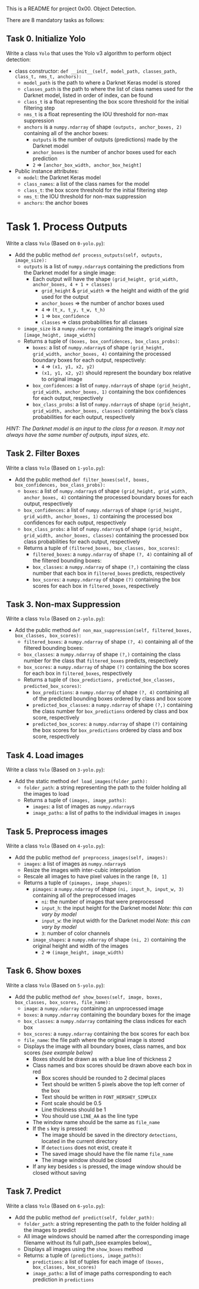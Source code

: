 This is a README for project 0x00. Object Detection.

There are 8 mandatory tasks as follows:

## Task 0. Initialize Yolo
Write a class  `Yolo`  that uses the Yolo v3 algorithm to perform object detection:

-   class constructor:  `def __init__(self, model_path, classes_path, class_t, nms_t, anchors):`
    -   `model_path`  is the path to where a Darknet Keras model is stored
    -   `classes_path`  is the path to where the list of class names used for the Darknet model, listed in order of index, can be found
    -   `class_t`  is a float representing the box score threshold for the initial filtering step
    -   `nms_t`  is a float representing the IOU threshold for non-max suppression
    -   `anchors`  is a  `numpy.ndarray`  of shape  `(outputs, anchor_boxes, 2)`  containing all of the anchor boxes:
        -   `outputs`  is the number of outputs (predictions) made by the Darknet model
        -   `anchor_boxes`  is the number of anchor boxes used for each prediction
        -   `2`  =>  `[anchor_box_width, anchor_box_height]`
-   Public instance attributes:
    -   `model`: the Darknet Keras model
    -   `class_names`: a list of the class names for the model
    -   `class_t`: the box score threshold for the initial filtering step
    -   `nms_t`: the IOU threshold for non-max suppression
    -   `anchors`: the anchor boxes

# Task 1. Process Outputs
Write a class  `Yolo`  (Based on  `0-yolo.py`):

-   Add the public method  `def process_outputs(self, outputs, image_size):`
    -   `outputs`  is a list of  `numpy.ndarray`s containing the predictions from the Darknet model for a single image:
        -   Each output will have the shape  `(grid_height, grid_width, anchor_boxes, 4 + 1 + classes)`
            -   `grid_height`  &  `grid_width`  => the height and width of the grid used for the output
            -   `anchor_boxes`  => the number of anchor boxes used
            -   `4`  =>  `(t_x, t_y, t_w, t_h)`
            -   `1`  =>  `box_confidence`
            -   `classes`  => class probabilities for all classes
    -   `image_size`  is a  `numpy.ndarray`  containing the image’s original size  `[image_height, image_width]`
    -   Returns a tuple of  `(boxes, box_confidences, box_class_probs)`:
        -   `boxes`: a list of  `numpy.ndarray`s of shape  `(grid_height, grid_width, anchor_boxes, 4)`  containing the processed boundary boxes for each output, respectively:
            -   `4`  =>  `(x1, y1, x2, y2)`
            -   `(x1, y1, x2, y2)`  should represent the boundary box relative to original image
        -   `box_confidences`: a list of  `numpy.ndarray`s of shape  `(grid_height, grid_width, anchor_boxes, 1)`  containing the box confidences for each output, respectively
        -   `box_class_probs`: a list of  `numpy.ndarray`s of shape  `(grid_height, grid_width, anchor_boxes, classes)`  containing the box’s class probabilities for each output, respectively

_HINT: The Darknet model is an input to the class for a reason. It may not always have the same number of outputs, input sizes, etc._

## Task 2. Filter Boxes
Write a class  `Yolo`  (Based on  `1-yolo.py`):

-   Add the public method  `def filter_boxes(self, boxes, box_confidences, box_class_probs):`
    -   `boxes`: a list of  `numpy.ndarray`s of shape  `(grid_height, grid_width, anchor_boxes, 4)`  containing the processed boundary boxes for each output, respectively
    -   `box_confidences`: a list of  `numpy.ndarray`s of shape  `(grid_height, grid_width, anchor_boxes, 1)`  containing the processed box confidences for each output, respectively
    -   `box_class_probs`: a list of  `numpy.ndarray`s of shape  `(grid_height, grid_width, anchor_boxes, classes)`  containing the processed box class probabilities for each output, respectively
    -   Returns a tuple of  `(filtered_boxes, box_classes, box_scores)`:
        -   `filtered_boxes`: a  `numpy.ndarray`  of shape  `(?, 4)`  containing all of the filtered bounding boxes:
        -   `box_classes`: a  `numpy.ndarray`  of shape  `(?,)`  containing the class number that each box in  `filtered_boxes`  predicts, respectively
        -   `box_scores`: a  `numpy.ndarray`  of shape  `(?)`  containing the box scores for each box in  `filtered_boxes`, respectively

## Task 3. Non-max Suppression
Write a class  `Yolo`  (Based on  `2-yolo.py`):

-   Add the public method  `def non_max_suppression(self, filtered_boxes, box_classes, box_scores):`
    -   `filtered_boxes`: a  `numpy.ndarray`  of shape  `(?, 4)`  containing all of the filtered bounding boxes:
    -   `box_classes`: a  `numpy.ndarray`  of shape  `(?,)`  containing the class number for the class that  `filtered_boxes`  predicts, respectively
    -   `box_scores`: a  `numpy.ndarray`  of shape  `(?)`  containing the box scores for each box in  `filtered_boxes`, respectively
    -   Returns a tuple of  `(box_predictions, predicted_box_classes, predicted_box_scores)`:
        -   `box_predictions`: a  `numpy.ndarray`  of shape  `(?, 4)`  containing all of the predicted bounding boxes ordered by class and box score
        -   `predicted_box_classes`: a  `numpy.ndarray`  of shape  `(?,)`  containing the class number for  `box_predictions`  ordered by class and box score, respectively
        -   `predicted_box_scores`: a  `numpy.ndarray`  of shape  `(?)`  containing the box scores for  `box_predictions`  ordered by class and box score, respectively

## Task 4. Load images
Write a class  `Yolo`  (Based on  `3-yolo.py`):

-   Add the static method  `def load_images(folder_path):`
    -   `folder_path`: a string representing the path to the folder holding all the images to load
    -   Returns a tuple of  `(images, image_paths)`:
        -   `images`: a list of images as  `numpy.ndarray`s
        -   `image_paths`: a list of paths to the individual images in  `images`

## Task 5. Preprocess images
Write a class  `Yolo`  (Based on  `4-yolo.py`):

-   Add the public method  `def preprocess_images(self, images):`
    -   `images`: a list of images as  `numpy.ndarray`s
    -   Resize the images with inter-cubic interpolation
    -   Rescale all images to have pixel values in the range  `[0, 1]`
    -   Returns a tuple of  `(pimages, image_shapes)`:
        -   `pimages`: a  `numpy.ndarray`  of shape  `(ni, input_h, input_w, 3)`  containing all of the preprocessed images
            -   `ni`: the number of images that were preprocessed
            -   `input_h`: the input height for the Darknet model  _Note: this can vary by model_
            -   `input_w`: the input width for the Darknet model  _Note: this can vary by model_
            -   `3`: number of color channels
        -   `image_shapes`: a  `numpy.ndarray`  of shape  `(ni, 2)`  containing the original height and width of the images
            -   `2`  =>  `(image_height, image_width)`

## Task 6. Show boxes
Write a class  `Yolo`  (Based on  `5-yolo.py`):

-   Add the public method  `def show_boxes(self, image, boxes, box_classes, box_scores, file_name):`
    -   `image`: a  `numpy.ndarray`  containing an unprocessed image
    -   `boxes`: a  `numpy.ndarray`  containing the boundary boxes for the image
    -   `box_classes`: a  `numpy.ndarray`  containing the class indices for each box
    -   `box_scores`: a  `numpy.ndarray`  containing the box scores for each box
    -   `file_name`: the file path where the original image is stored
    -   Displays the image with all boundary boxes, class names, and box scores  _(see example below)_
        -   Boxes should be drawn as with a blue line of thickness 2
        -   Class names and box scores should be drawn above each box in red
            -   Box scores should be rounded to 2 decimal places
            -   Text should be written 5 pixels above the top left corner of the box
            -   Text should be written in  `FONT_HERSHEY_SIMPLEX`
            -   Font scale should be 0.5
            -   Line thickness should be 1
            -   You should use  `LINE_AA`  as the line type
        -   The window name should be the same as  `file_name`
        -   If the  `s`  key is pressed:
            -   The image should be saved in the directory  `detections`, located in the current directory
            -   If  `detections`  does not exist, create it
            -   The saved image should have the file name  `file_name`
            -   The image window should be closed
        -   If any key besides  `s`  is pressed, the image window should be closed without saving

## Task 7. Predict
Write a class  `Yolo`  (Based on  `6-yolo.py`):

-   Add the public method  `def predict(self, folder_path):`
    -   `folder_path`: a string representing the path to the folder holding all the images to predict
    -   All image windows should be named after the corresponding image filename without its full path_(see examples below)_
    -   Displays all images using the  `show_boxes`  method
    -   Returns: a tuple of  `(predictions, image_paths)`:
        -   `predictions`: a list of tuples for each image of  `(boxes, box_classes, box_scores)`
        -   `image_paths`: a list of image paths corresponding to each prediction in  `predictions`